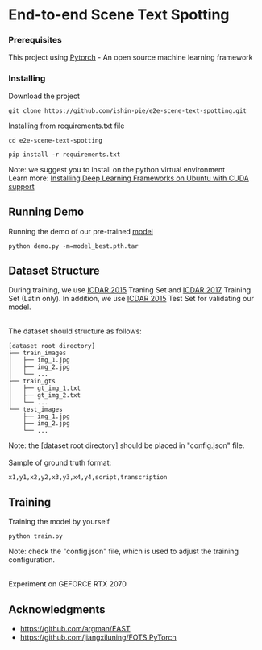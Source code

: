 # End-to-end Scene Text Spotting


### Prerequisites

This project using [Pytorch](https://pytorch.org/) - An open source machine learning framework

### Installing


Download the project

```
git clone https://github.com/ishin-pie/e2e-scene-text-spotting.git
```

Installing from requirements.txt file 

```
cd e2e-scene-text-spotting

pip install -r requirements.txt
```

Note: we suggest you to install on the python virtual environment <br />
Learn more: [Installing Deep Learning Frameworks on Ubuntu with CUDA support](https://www.learnopencv.com/installing-deep-learning-frameworks-on-ubuntu-with-cuda-support/)


## Running Demo

Running the demo of our pre-trained [model](https://drive.google.com/file/d/1toEqT1LA-0ieY0ZFeKc6UWJOVvPXDtF1/view?usp=sharing)

```
python demo.py -m=model_best.pth.tar
```

## Dataset Structure

During training, we use [ICDAR 2015](https://rrc.cvc.uab.es/?ch=4&com=downloads) Traning Set and [ICDAR 2017](https://rrc.cvc.uab.es/?ch=8&com=downloads) Training Set (Latin only). In addition, we use [ICDAR 2015](https://rrc.cvc.uab.es/?ch=4&com=downloads) Test Set for validating our model.<br /><br />

The dataset should structure as follows:

```
[dataset root directory]
├── train_images
│   ├── img_1.jpg
│   ├── img_2.jpg
│   └── ...
├── train_gts
│   ├── gt_img_1.txt
│   ├── gt_img_2.txt
│   └── ...
└── test_images
    ├── img_1.jpg
    ├── img_2.jpg
    └── ...
```
Note: the [dataset root directory] should be placed in "config.json" file. <br /><br />
Sample of ground truth format:
```
x1,y1,x2,y2,x3,y3,x4,y4,script,transcription
```


## Training

Training the model by yourself
```
python train.py
```
Note: check the "config.json" file, which is used to adjust the training configuration.<br /><br />

Experiment on GEFORCE RTX 2070



## Acknowledgments

* https://github.com/argman/EAST
* https://github.com/jiangxiluning/FOTS.PyTorch

